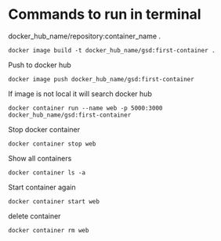 # Commands to run in terminal

docker_hub_name/repository:container_name .

```shell
docker image build -t docker_hub_name/gsd:first-container .
```

Push to docker hub
```shell
docker image push docker_hub_name/gsd:first-container
```

If image is not local it will search docker hub
```shell
docker container run --name web -p 5000:3000 docker_hub_name/gsd:first-container
```

Stop docker container
```shell
docker container stop web
```

Show all containers 
```shell
docker container ls -a
```

Start container again
```shell
docker container start web
```

delete container 
```shell
docker container rm web
```